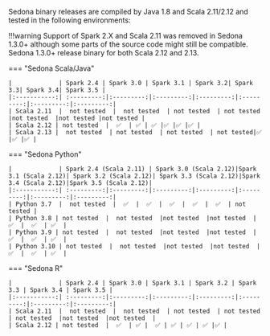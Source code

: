 Sedona binary releases are compiled by Java 1.8 and Scala 2.11/2.12 and tested in the following environments:

!!!warning
	Support of Spark 2.X and Scala 2.11 was removed in Sedona 1.3.0+ although some parts of the source code might still be compatible. Sedona 1.3.0+ release binary for both Scala 2.12 and 2.13.

=== "Sedona Scala/Java"

	|             | Spark 2.4 | Spark 3.0 | Spark 3.1 | Spark 3.2| Spark 3.3| Spark 3.4| Spark 3.5 |
	|:-----------:| :---------:|:---------:|:---------:|:---------:|:---------:|:---------:|:---------:|
	| Scala 2.11  |  not tested  |  not tested  | not tested  | not tested  |not tested  |not tested |not tested |
	| Scala 2.12 | not tested  |  ✅  | ✅ | ✅ |✅ |✅ |✅ |
	| Scala 2.13 |  not tested  | not tested  | not tested  | not tested|✅ |✅ |✅ |

=== "Sedona Python"

    |             | Spark 2.4 (Scala 2.11) | Spark 3.0 (Scala 2.12)|Spark 3.1 (Scala 2.12)| Spark 3.2 (Scala 2.12)| Spark 3.3 (Scala 2.12)|Spark 3.4 (Scala 2.12)|Spark 3.5 (Scala 2.12)|
    |:-----------:| :---------:|:---------:|:---------:|:---------:|:---------:|:---------:|:---------:|
    | Python 3.7  |  not tested  |  ✅  |  ✅  |  ✅  |  ✅  |  ✅  | not tested |
    | Python 3.8 | not tested  |  not tested  |not tested  |not tested  |  ✅  |  ✅  | ✅  |
    | Python 3.9 | not tested  |  not tested  |not tested  |not tested  |  ✅  |  ✅  | ✅  |
    | Python 3.10 | not tested  |  not tested  |not tested  |not tested  |  ✅  |  ✅  | ✅  |

=== "Sedona R"

	|             | Spark 2.4 | Spark 3.0 | Spark 3.1 | Spark 3.2 | Spark 3.3 | Spark 3.4 | Spark 3.5 |
	|:-----------:| :---------:|:---------:|:---------:|:---------:|:---------:|:---------:|:---------:|
	| Scala 2.11  |  not tested  |  not tested  | not tested  | not tested  | not tested  |not tested  |not tested  |
	| Scala 2.12 | not tested  |  ✅  | ✅ |  ✅ | ✅ | ✅ | ✅ |✅ |
